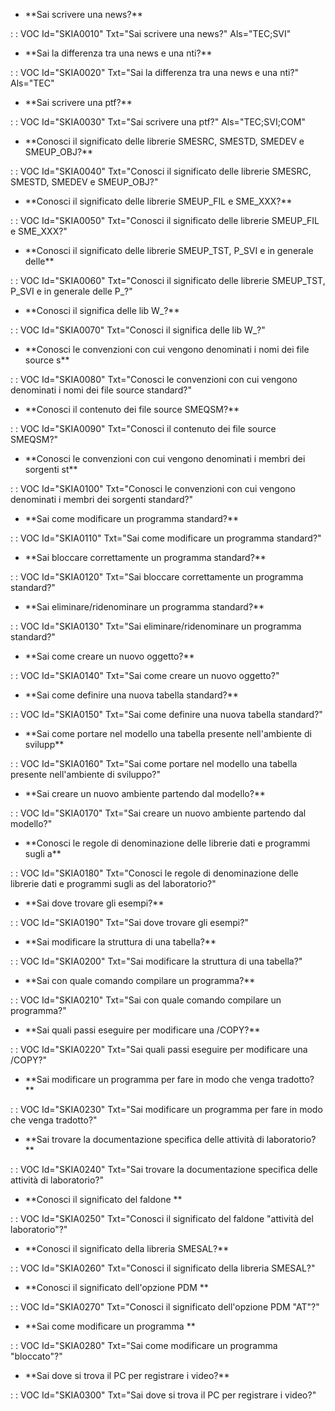 - \*\*Sai scrivere una news?\*\*

 :  : VOC Id="SKIA0010" Txt="Sai scrivere una news?" Als="TEC;SVI"
- \*\*Sai la differenza tra una news e una nti?\*\*

 :  : VOC Id="SKIA0020" Txt="Sai la differenza tra una news e una nti?" Als="TEC"
- \*\*Sai scrivere una ptf?\*\*

 :  : VOC Id="SKIA0030" Txt="Sai scrivere una ptf?" Als="TEC;SVI;COM"
- \*\*Conosci il significato delle librerie SMESRC, SMESTD, SMEDEV e SMEUP_OBJ?\*\*

 :  : VOC Id="SKIA0040" Txt="Conosci il significato delle librerie SMESRC, SMESTD, SMEDEV e SMEUP_OBJ?"
- \*\*Conosci il significato delle librerie SMEUP_FIL e SME_XXX?\*\*

 :  : VOC Id="SKIA0050" Txt="Conosci il significato delle librerie SMEUP_FIL e SME_XXX?"
- \*\*Conosci il significato delle librerie SMEUP_TST, P_SVI e in generale delle\*\*

 :  : VOC Id="SKIA0060" Txt="Conosci il significato delle librerie SMEUP_TST, P_SVI e in generale delle P_?"
- \*\*Conosci il significa delle lib W_?\*\*

 :  : VOC Id="SKIA0070" Txt="Conosci il significa delle lib W_?"
- \*\*Conosci le convenzioni con cui vengono denominati i nomi dei file source s\*\*

 :  : VOC Id="SKIA0080" Txt="Conosci le convenzioni con cui vengono denominati i nomi dei file source standard?"
- \*\*Conosci il contenuto dei file source SMEQSM?\*\*

 :  : VOC Id="SKIA0090" Txt="Conosci il contenuto dei file source SMEQSM?"
- \*\*Conosci le convenzioni con cui vengono denominati i membri dei sorgenti st\*\*

 :  : VOC Id="SKIA0100" Txt="Conosci le convenzioni con cui vengono denominati i membri dei sorgenti standard?"
- \*\*Sai come modificare un programma standard?\*\*

 :  : VOC Id="SKIA0110" Txt="Sai come modificare un programma standard?"
- \*\*Sai bloccare correttamente un programma standard?\*\*

 :  : VOC Id="SKIA0120" Txt="Sai bloccare correttamente un programma standard?"
- \*\*Sai eliminare/ridenominare un programma standard?\*\*

 :  : VOC Id="SKIA0130" Txt="Sai eliminare/ridenominare un programma standard?"
- \*\*Sai come creare un nuovo oggetto?\*\*

 :  : VOC Id="SKIA0140" Txt="Sai come creare un nuovo oggetto?"
- \*\*Sai come definire una nuova tabella standard?\*\*

 :  : VOC Id="SKIA0150" Txt="Sai come definire una nuova tabella standard?"
- \*\*Sai come portare nel modello una tabella presente nell'ambiente di svilupp\*\*

 :  : VOC Id="SKIA0160" Txt="Sai come portare nel modello una tabella presente nell'ambiente di sviluppo?"
- \*\*Sai creare un nuovo ambiente partendo dal modello?\*\*

 :  : VOC Id="SKIA0170" Txt="Sai creare un nuovo ambiente partendo dal modello?"
- \*\*Conosci le regole di denominazione delle librerie dati e programmi sugli a\*\*

 :  : VOC Id="SKIA0180" Txt="Conosci le regole di denominazione delle librerie dati e programmi sugli as del laboratorio?"
- \*\*Sai dove trovare gli esempi?\*\*

 :  : VOC Id="SKIA0190" Txt="Sai dove trovare gli esempi?"
- \*\*Sai modificare la struttura di una tabella?\*\*

 :  : VOC Id="SKIA0200" Txt="Sai modificare la struttura di una tabella?"
- \*\*Sai con quale comando compilare un programma?\*\*

 :  : VOC Id="SKIA0210" Txt="Sai con quale comando compilare un programma?"
- \*\*Sai quali passi eseguire per modificare una /COPY?\*\*

 :  : VOC Id="SKIA0220" Txt="Sai quali passi eseguire per modificare una /COPY?"
- \*\*Sai modificare un programma per fare in modo che venga tradotto?\*\*

 :  : VOC Id="SKIA0230" Txt="Sai modificare un programma per fare in modo che venga tradotto?"
- \*\*Sai trovare la documentazione specifica delle attività di laboratorio?\*\*

 :  : VOC Id="SKIA0240" Txt="Sai trovare la documentazione specifica delle attività di laboratorio?"
- \*\*Conosci il significato del faldone \*\*

 :  : VOC Id="SKIA0250" Txt="Conosci il significato del faldone "attività del laboratorio"?"
- \*\*Conosci il significato della libreria SMESAL?\*\*

 :  : VOC Id="SKIA0260" Txt="Conosci il significato della libreria SMESAL?"
- \*\*Conosci il significato dell'opzione PDM \*\*

 :  : VOC Id="SKIA0270" Txt="Conosci il significato dell'opzione PDM "AT"?"
- \*\*Sai come modificare un programma \*\*

 :  : VOC Id="SKIA0280" Txt="Sai come modificare un programma "bloccato"?"
- \*\*Sai dove si trova il PC per registrare i video?\*\*

 :  : VOC Id="SKIA0300" Txt="Sai dove si trova il PC per registrare i video?"
